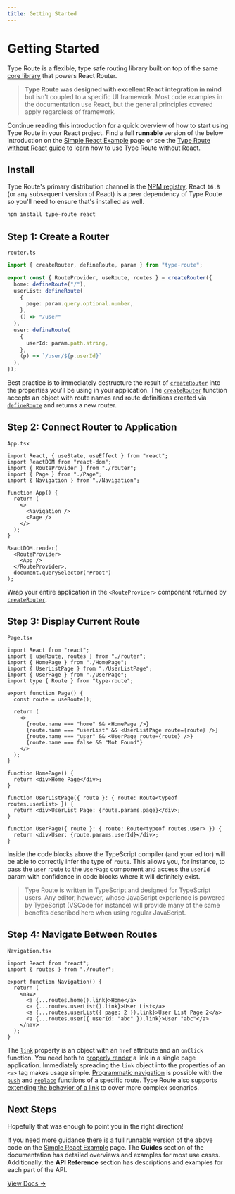 ```yaml
---
title: Getting Started
---
```


# Getting Started

Type Route is a flexible, type safe routing library built on top of the same [core library](https://github.com/ReactTraining/history) that powers React Router.

> **Type Route was designed with excellent React integration in mind** but isn't coupled to a specific UI framework. Most code examples in the documentation use React, but the general principles covered apply regardless of framework.

Continue reading this introduction for a quick overview of how to start using Type Route in your React project. Find a full <b>runnable</b> version of the below introduction on the [Simple React Example](https://zilch.dev/type-route/introduction/simple-react-example) page or see the [Type Route without React](https://zilch.dev/type-route/guides/type-route-without-react) guide to learn how to use Type Route without React.

## Install

Type Route's primary distribution channel is the [NPM registry](https://www.npmjs.com/package/type-route). React `16.8` (or any subsequent version of React) is a peer dependency of Type Route so you'll need to ensure that's installed as well.

```bash
npm install type-route react
```

## Step 1: Create a Router

`router.ts`

```typescript
import { createRouter, defineRoute, param } from "type-route";

export const { RouteProvider, useRoute, routes } = createRouter({
  home: defineRoute("/"),
  userList: defineRoute(
    {
      page: param.query.optional.number,
    },
    () => "/user"
  ),
  user: defineRoute(
    {
      userId: param.path.string,
    },
    (p) => `/user/${p.userId}`
  ),
});
```

Best practice is to immediately destructure the result of [`createRouter`](https://zilch.dev/type-route/api-reference/router/create-router) into the properties you'll be using in your application. The [`createRouter`](https://zilch.dev/type-route/api-reference/router/create-router) function accepts an object with route names and route definitions created via [`defineRoute`](https://zilch.dev/type-route/api-reference/route-definition/define-route) and returns a new router.

## Step 2: Connect Router to Application

`App.tsx`

```tsx {17-19}
import React, { useState, useEffect } from "react";
import ReactDOM from "react-dom";
import { RouteProvider } from "./router";
import { Page } from "./Page";
import { Navigation } from "./Navigation";

function App() {
  return (
    <>
      <Navigation />
      <Page />
    </>
  );
}

ReactDOM.render(
  <RouteProvider>
    <App />
  </RouteProvider>,
  document.querySelector("#root")
);
```

Wrap your entire application in the `<RouteProvider>` component returned by [`createRouter`](https://zilch.dev/type-route/api-reference/router/create-router).

## Step 3: Display Current Route

`Page.tsx`

```tsx
import React from "react";
import { useRoute, routes } from "./router";
import { HomePage } from "./HomePage";
import { UserListPage } from "./UserListPage";
import { UserPage } from "./UserPage";
import type { Route } from "type-route";

export function Page() {
  const route = useRoute();

  return (
    <>
      {route.name === "home" && <HomePage />}
      {route.name === "userList" && <UserListPage route={route} />}
      {route.name === "user" && <UserPage route={route} />}
      {route.name === false && "Not Found"}
    </>
  );
}

function HomePage() {
  return <div>Home Page</div>;
}

function UserListPage({ route }: { route: Route<typeof routes.userList> }) {
  return <div>UserList Page: {route.params.page}</div>;
}

function UserPage({ route }: { route: Route<typeof routes.user> }) {
  return <div>User: {route.params.userId}</div>;
}
```

Inside the code blocks above the TypeScript compiler (and your editor) will be able to correctly infer the type of `route`. This allows you, for instance, to pass the `user` route to the `UserPage` component and access the `userId` param with confidence in code blocks where it will definitely exist.

> Type Route is written in TypeScript and designed for TypeScript users. Any editor, however, whose JavaScript experience is powered by TypeScript (VSCode for instance) will provide many of the same benefits described here when using regular JavaScript.

## Step 4: Navigate Between Routes

`Navigation.tsx`

```tsx
import React from "react";
import { routes } from "./router";

export function Navigation() {
  return (
    <nav>
      <a {...routes.home().link}>Home</a>
      <a {...routes.userList().link}>User List</a>
      <a {...routes.userList({ page: 2 }).link}>User List Page 2</a>
      <a {...routes.user({ userId: "abc" }).link}>User "abc"</a>
    </nav>
  );
}
```

The [`link`](https://zilch.dev/type-route/api-reference/route/link) property is an object with an `href` attribute and an `onClick` function. You need both to [properly render](https://zilch.dev/type-route/guides/rendering-links) a link in a single page application. Immediately spreading the `link` object into the properties of an `<a>` tag makes usage simple. [Programmatic navigation](https://zilch.dev/type-route/guides/programmatic-navigation) is possible with the [`push`](https://zilch.dev/type-route/api-reference/route/push) and [`replace`](https://zilch.dev/type-route/api-reference/route/replace) functions of a specific route. Type Route also supports [extending the behavior of a link](https://zilch.dev/type-route/guides/custom-link-behavior) to cover more complex scenarios.

## Next Steps

Hopefully that was enough to point you in the right direction!

If you need more guidance there is a full runnable version of the above code on the [Simple React Example](https://zilch.dev/type-route/introduction/simple-react-example) page. The **Guides** section of the documentation has detailed overviews and examples for most use cases. Additionally, the **API Reference** section has descriptions and examples for each part of the API.

[View Docs →](https://zilch.dev/type-route/)
